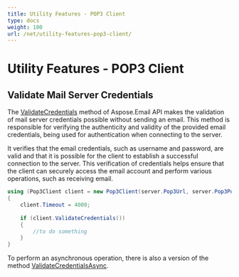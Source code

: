 ```yaml
---
title: Utility Features - POP3 Client
type: docs
weight: 100
url: /net/utility-features-pop3-client/
---
```


# Utility Features - POP3 Client

## **Validate Mail Server Credentials**

The [ValidateCredentials](https://reference.aspose.com/email/net/aspose.email.clients.pop3/pop3client/validatecredentials) method of Aspose.Email API makes the validation of mail server credentials possible without sending an email. This method is responsible for verifying the authenticity and validity of the provided email credentials, being used for authentication when connecting to the server.

It verifies that the email credentials, such as username and password, are valid and that it is possible for the client to establish a successful connection to the server. This verification of credentials helps ensure that the client can securely access the email account and perform various operations, such as receiving email.

```cs
using (Pop3Client client = new Pop3Client(server.Pop3Url, server.Pop3Port, "userName", "password", SecurityOptions.Auto))
{
    client.Timeout = 4000;
   
    if (client.ValidateCredentials())
    {
        //to do something
    }
}
```

To perform an asynchronous operation, there is also a version of the method [ValidateCredentialsAsync](https://reference.aspose.com/email/net/aspose.email.clients.pop3/pop3client/validatecredentialsasync/).
